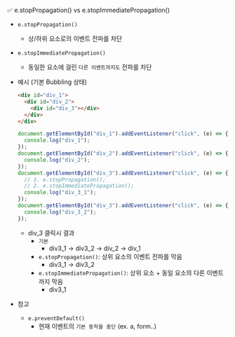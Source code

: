 ✅ e.stopPropagation() vs e.stopImmediatePropagation()

- `e.stopPropagation()`
  - 상/하위 요소로의 이벤트 전파를 차단
- `e.stopImmediatePropagation()`
  - 동일한 요소에 걸린 `다른 이벤트까지도` 전파를 차단

- 예시 (기본 Bubbling 상태)

  ```html
  <div id="div_1">
    <div id="div_2">
      <div id="div_3"></div>
    </div>
  </div>
  ```

  ```js
  document.getElementById("div_1").addEventListener("click", (e) => {
    console.log("div_1");
  });
  document.getElementById("div_2").addEventListener("click", (e) => {
    console.log("div_2");
  });
  document.getElementById("div_3").addEventListener("click", (e) => {
    // 1. e.stopPropagation();
    // 2. e.stopImmediatePropagation();
    console.log("div_3_1");
  });
  document.getElementById("div_3").addEventListener("click", (e) => {
    console.log("div_3_2");
  });
  ```

  - div_3 클릭시 결과
    - `기본`
      - div3_1 -> div3_2 -> div_2 -> div_1
    - `e.stopPropagation()`: 상위 요소의 이벤트 전파를 막음
      - div3_1 -> div3_2
    - `e.stopImmediatePropagation()`: 상위 요소 + 동일 요소의 다른 이벤트까지 막음
      - div3_1

- 참고
  - `e.preventDefault()`
    - 현재 이벤트의 `기본 동작을 중단` (ex. a, form..)
